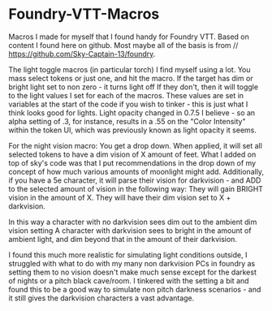 # Foundry-VTT-Macros
Macros I made for myself that I found handy for Foundry VTT.  Based on content I found here on github.
Most maybe all of the basis is from // https://github.com/Sky-Captain-13/foundry.

The light toggle macros (in particular torch) I find myself using a lot.
You mass select tokens or just one, and hit the macro.  If the target has dim or bright light set to non zero - it turns light off
If they don't, then it will toggle to the light values I set for each of the macros.
These values are set in variables at the start of the code if you wish to tinker - this is just what I think looks good for lights.
Light opacity changed in 0.7.5 I believe - so an alpha setting of .3, for instance, results in a .55 on the "Color Intensity" within the token UI, which was previously known as light opacity it seems.

For the night vision macro:
You get a drop down.  When applied, it will set all selected tokens to have a dim vision of X amount of feet.
What I added on top of sky's code was that I put recommendations in the drop down of my concept of how much various amounts of moonlight might add.
Additionally, if you have a 5e character, it will parse their vision for darkvision - and ADD to the selected amount of vision in the following way:
They will gain BRIGHT vision in the amount of X.
They will have their dim vision set to X + darkvision.

In this way a character with no darkvision sees dim out to the ambient dim vision setting
A character with darkvision sees to bright in the amount of ambient light, and dim beyond that in the amount of their darkvision.

I found this much more realistic for simulating light conditions outside, I struggled with what to do with my many non darkvision PCs in foundry as setting them to no vision
doesn't make much sense except for the darkest of nights or a pitch black cave/room.  I tinkered with the setting a bit and found this to be a good way to simulate non pitch darkness
scenarios - and it still gives the darkvision characters a vast advantage.

